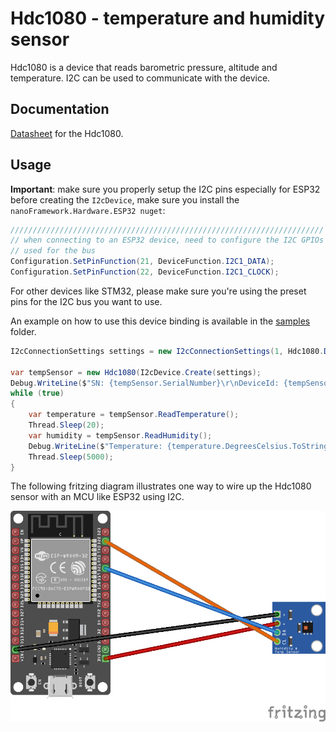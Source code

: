 # Hdc1080 - temperature and humidity sensor

Hdc1080 is a device that reads barometric pressure, altitude and temperature. I2C can be used to communicate with the device.

## Documentation

[Datasheet](https://pdf1.alldatasheet.com/datasheet-pdf/view/813671/TI1/HDC1080.html) for the Hdc1080.

## Usage

**Important**: make sure you properly setup the I2C pins especially for ESP32 before creating the `I2cDevice`, make sure you install the `nanoFramework.Hardware.ESP32 nuget`:

```csharp
//////////////////////////////////////////////////////////////////////
// when connecting to an ESP32 device, need to configure the I2C GPIOs
// used for the bus
Configuration.SetPinFunction(21, DeviceFunction.I2C1_DATA);
Configuration.SetPinFunction(22, DeviceFunction.I2C1_CLOCK);
```

For other devices like STM32, please make sure you're using the preset pins for the I2C bus you want to use.

An example on how to use this device binding is available in the [samples](samples) folder.

```csharp
I2cConnectionSettings settings = new I2cConnectionSettings(1, Hdc1080.DefaultI2cAddress, I2cBusSpeed.FastMode);

var tempSensor = new Hdc1080(I2cDevice.Create(settings);
Debug.WriteLine($"SN: {tempSensor.SerialNumber}\r\nDeviceId: {tempSensor.DeviceId}\r\nManufacturerId: {tempSensor.ManufacturerId}");
while (true)
{
    var temperature = tempSensor.ReadTemperature();
    Thread.Sleep(20);
    var humidity = tempSensor.ReadHumidity();
    Debug.WriteLine($"Temperature: {temperature.DegreesCelsius.ToString("F")}\u00B0C Humidity: {humidity.Percent.ToString("F")}%");
    Thread.Sleep(5000);
}
```

The following fritzing diagram illustrates one way to wire up the Hdc1080 sensor with an MCU like ESP32 using I2C.

![ESP32 Breadboard diagram](Hdc1080_bb.png)
